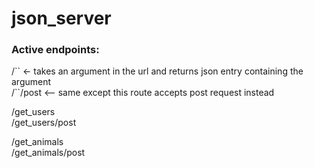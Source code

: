 # json_server <br>

<h3>Active endpoints:</h3>
/`<name>`   <- takes an argument in the url and returns json entry containing the argument <br>
/`<name>`/post <-- same except this route accepts post request instead <br>
                 
/get_users <br>
/get_users/post <br>
                 
/get_animals <br>
/get_animals/post <br>
